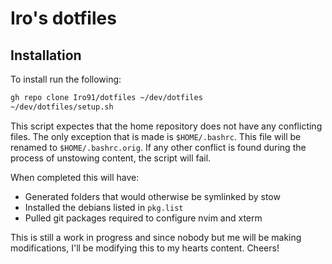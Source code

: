 # Iro's dotfiles

## Installation
To install run the following:

```bash
gh repo clone Iro91/dotfiles ~/dev/dotfiles
~/dev/dotfiles/setup.sh
```

This script expectes that the home repository does not have any conflicting
files. The only exception that is made is `$HOME/.bashrc`. This file will be 
renamed to `$HOME/.bashrc.orig`. If any other conflict is found during the 
process of unstowing content, the script will fail.

When completed this will have:
- Generated folders that would otherwise be symlinked by stow
- Installed the debians listed in `pkg.list`
- Pulled git packages required to configure nvim and xterm

This is still a work in progress and since nobody but me will be making
modifications, I'll be modifying this to my hearts content. Cheers!
